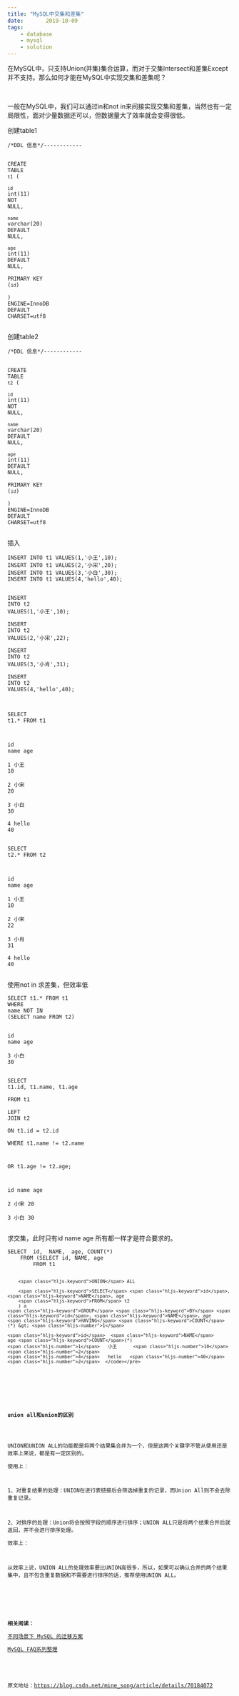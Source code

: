 ```yaml
---
title: "MySQL中交集和差集"
date:       2019-10-09
tags:
	- database
	- mysql
	- solution
---
```


<div class="content-intro view-box "><p>在MySQL中，只支持Union(并集)集合运算，而对于交集Intersect和差集Except并不支持。那么如何才能在MySQL中实现交集和差集呢？
    <br>
</p><p><br></p>
<p>一般在MySQL中，我们可以通过in和not&nbsp;in来间接实现交集和差集，当然也有一定局限性，面对少量数据还可以，但数据量大了效率就会变得很低。</p>
<p>创建table1</p><pre lang="sql" style="max-width: 100%;"><code class="sql hljs"><span class="hljs-comment">/*DDL 信息*/</span><span class="hljs-comment">------------  </span>
  
<span class="hljs-keyword">CREATE</span> <span class="hljs-keyword">TABLE</span> <span class="hljs-string">`t1`</span> (  
  <span class="hljs-string">`id`</span> <span class="hljs-built_in">int</span>(<span class="hljs-number">11</span>) <span class="hljs-keyword">NOT</span> <span class="hljs-literal">NULL</span>,  
  <span class="hljs-string">`name`</span> <span class="hljs-built_in">varchar</span>(<span class="hljs-number">20</span>) <span class="hljs-keyword">DEFAULT</span> <span class="hljs-literal">NULL</span>,  
  <span class="hljs-string">`age`</span> <span class="hljs-built_in">int</span>(<span class="hljs-number">11</span>) <span class="hljs-keyword">DEFAULT</span> <span class="hljs-literal">NULL</span>,  
  PRIMARY <span class="hljs-keyword">KEY</span> (<span class="hljs-string">`id`</span>)  
) <span class="hljs-keyword">ENGINE</span>=<span class="hljs-keyword">InnoDB</span> <span class="hljs-keyword">DEFAULT</span> <span class="hljs-keyword">CHARSET</span>=utf8  </code></pre>
<p>创建table2</p><pre lang="sql" style="max-width: 100%;"><code class="sql hljs"><span class="hljs-comment">/*DDL 信息*/</span><span class="hljs-comment">------------  </span>
  
<span class="hljs-keyword">CREATE</span> <span class="hljs-keyword">TABLE</span> <span class="hljs-string">`t2`</span> (  
  <span class="hljs-string">`id`</span> <span class="hljs-built_in">int</span>(<span class="hljs-number">11</span>) <span class="hljs-keyword">NOT</span> <span class="hljs-literal">NULL</span>,  
  <span class="hljs-string">`name`</span> <span class="hljs-built_in">varchar</span>(<span class="hljs-number">20</span>) <span class="hljs-keyword">DEFAULT</span> <span class="hljs-literal">NULL</span>,  
  <span class="hljs-string">`age`</span> <span class="hljs-built_in">int</span>(<span class="hljs-number">11</span>) <span class="hljs-keyword">DEFAULT</span> <span class="hljs-literal">NULL</span>,  
  PRIMARY <span class="hljs-keyword">KEY</span> (<span class="hljs-string">`id`</span>)  
) <span class="hljs-keyword">ENGINE</span>=<span class="hljs-keyword">InnoDB</span> <span class="hljs-keyword">DEFAULT</span> <span class="hljs-keyword">CHARSET</span>=utf8  </code></pre>
<p>插入</p><pre lang="sql" style="max-width: 100%;"><code class="sql hljs"><span class="hljs-keyword">INSERT</span> <span class="hljs-keyword">INTO</span> t1 <span class="hljs-keyword">VALUES</span>(<span class="hljs-number">1</span>,<span class="hljs-string">'小王'</span>,<span class="hljs-number">10</span>);  
<span class="hljs-keyword">INSERT</span> <span class="hljs-keyword">INTO</span> t1 <span class="hljs-keyword">VALUES</span>(<span class="hljs-number">2</span>,<span class="hljs-string">'小宋'</span>,<span class="hljs-number">20</span>);  
<span class="hljs-keyword">INSERT</span> <span class="hljs-keyword">INTO</span> t1 <span class="hljs-keyword">VALUES</span>(<span class="hljs-number">3</span>,<span class="hljs-string">'小白'</span>,<span class="hljs-number">30</span>);  
<span class="hljs-keyword">INSERT</span> <span class="hljs-keyword">INTO</span> t1 <span class="hljs-keyword">VALUES</span>(<span class="hljs-number">4</span>,<span class="hljs-string">'hello'</span>,<span class="hljs-number">40</span>);  
  
  
<span class="hljs-keyword">INSERT</span> <span class="hljs-keyword">INTO</span> t2 <span class="hljs-keyword">VALUES</span>(<span class="hljs-number">1</span>,<span class="hljs-string">'小王'</span>,<span class="hljs-number">10</span>);  
<span class="hljs-keyword">INSERT</span> <span class="hljs-keyword">INTO</span> t2 <span class="hljs-keyword">VALUES</span>(<span class="hljs-number">2</span>,<span class="hljs-string">'小宋'</span>,<span class="hljs-number">22</span>);  
<span class="hljs-keyword">INSERT</span> <span class="hljs-keyword">INTO</span> t2 <span class="hljs-keyword">VALUES</span>(<span class="hljs-number">3</span>,<span class="hljs-string">'小肖'</span>,<span class="hljs-number">31</span>);  
<span class="hljs-keyword">INSERT</span> <span class="hljs-keyword">INTO</span> t2 <span class="hljs-keyword">VALUES</span>(<span class="hljs-number">4</span>,<span class="hljs-string">'hello'</span>,<span class="hljs-number">40</span>);  
</code></pre><pre lang="sql" style="max-width: 100%;"><code class="sql hljs"><span class="hljs-keyword">SELECT</span> t1.* <span class="hljs-keyword">FROM</span> t1   
  
<span class="hljs-keyword">id</span>  <span class="hljs-keyword">name</span>    age  
<span class="hljs-number">1</span>   小王      <span class="hljs-number">10</span>  
<span class="hljs-number">2</span>   小宋      <span class="hljs-number">20</span>  
<span class="hljs-number">3</span>   小白      <span class="hljs-number">30</span>  
<span class="hljs-number">4</span>   hello   <span class="hljs-number">40</span>  </code></pre><pre lang="sql" style="max-width: 100%;"><code class="sql hljs"><span class="hljs-keyword">SELECT</span> t2.* <span class="hljs-keyword">FROM</span> t2   
  
<span class="hljs-keyword">id</span>  <span class="hljs-keyword">name</span>    age  
<span class="hljs-number">1</span>   小王  <span class="hljs-number">10</span>  
<span class="hljs-number">2</span>   小宋  <span class="hljs-number">22</span>  
<span class="hljs-number">3</span>   小肖  <span class="hljs-number">31</span>  
<span class="hljs-number">4</span>   hello   <span class="hljs-number">40</span>  </code></pre>
<p>使用not&nbsp;in&nbsp;求差集，但效率低</p><pre lang="sql" style="max-width: 100%;"><code class="sql hljs"><span class="hljs-keyword">SELECT</span> t1.* <span class="hljs-keyword">FROM</span> t1   
<span class="hljs-keyword">WHERE</span>   
<span class="hljs-keyword">name</span> <span class="hljs-keyword">NOT</span> <span class="hljs-keyword">IN</span>  
(<span class="hljs-keyword">SELECT</span> <span class="hljs-keyword">name</span> <span class="hljs-keyword">FROM</span> t2)  
  
<span class="hljs-keyword">id</span>  <span class="hljs-keyword">name</span>    age  
<span class="hljs-number">3</span>   小白      <span class="hljs-number">30</span>  </code></pre><pre lang="sql" style="max-width: 100%;"><code class="sql hljs"><span class="hljs-keyword">SELECT</span> t1.id, t1.name, t1.age  
<span class="hljs-keyword">FROM</span> t1   
<span class="hljs-keyword">LEFT</span> <span class="hljs-keyword">JOIN</span> t2   
<span class="hljs-keyword">ON</span> t1.id = t2.id  
<span class="hljs-keyword">WHERE</span> t1.name != t2.name  
  
   <span class="hljs-keyword">OR</span> t1.age != t2.age;  
  
  
id  name    age  
2   小宋      20  
3   小白      30  </code></pre>
<p>求交集，此时只有id&nbsp;name&nbsp;age&nbsp;所有都一样才是符合要求的。</p><pre lang="sql" style="max-width: 100%;"><code class="sql hljs"><span class="hljs-keyword">SELECT</span>  <span class="hljs-keyword">id</span>,  <span class="hljs-keyword">NAME</span>,  age, <span class="hljs-keyword">COUNT</span>(*)  
    <span class="hljs-keyword">FROM</span> (<span class="hljs-keyword">SELECT</span> <span class="hljs-keyword">id</span>, <span class="hljs-keyword">NAME</span>, age  
        <span class="hljs-keyword">FROM</span> t1  
          
        <span class="hljs-keyword">UNION</span> ALL  
          
        <span class="hljs-keyword">SELECT</span> <span class="hljs-keyword">id</span>, <span class="hljs-keyword">NAME</span>, age  
        <span class="hljs-keyword">FROM</span> t2  
        ) a  
    <span class="hljs-keyword">GROUP</span> <span class="hljs-keyword">BY</span> <span class="hljs-keyword">id</span>, <span class="hljs-keyword">NAME</span>, age  
    <span class="hljs-keyword">HAVING</span> <span class="hljs-keyword">COUNT</span>(*) &gt; <span class="hljs-number">1</span>  
      
    <span class="hljs-keyword">id</span>  <span class="hljs-keyword">NAME</span>    age <span class="hljs-keyword">COUNT</span>(*)  
    <span class="hljs-number">1</span>   小王      <span class="hljs-number">10</span>  <span class="hljs-number">2</span>  
    <span class="hljs-number">4</span>   hello   <span class="hljs-number">40</span>  <span class="hljs-number">2</span>  </code></pre>
<p><b><br></b>
</p>
<p><b>union&nbsp;all和union的区别
</b>
</p>
<p>UNION和UNION&nbsp;ALL的功能都是将两个结果集合并为一个，但是这两个关键字不管从使用还是效率上来说，都是有一定区别的。</p><p>使用上：</p>
<p>1、对重复结果的处理：UNION在进行表链接后会筛选掉重复的记录，而Union&nbsp;All则不会去除重复记录。</p>
<p>2、对排序的处理：Union将会按照字段的顺序进行排序；UNION&nbsp;ALL只是将两个结果合并后就返回，并不会进行排序处理。</p><p>效率上：</p>
<p>从效率上说，UNION&nbsp;ALL的处理效率要比UNION高很多，所以，如果可以确认合并的两个结果集中，且不包含重复数据和不需要进行排序的话，推荐使用UNION&nbsp;ALL。</p>
<p>
    <br>
</p><p><b>相关阅读：</b></p><p><a href="https://www.w3cschool.cn/mysql_migration/" target="_blank">不同场景下&nbsp;MySQL&nbsp;的迁移方案</a></p><p><a href="https://www.w3cschool.cn/hjikt5/" target="_blank">MySQL&nbsp;FAQ系列整理</a></p><p><br></p>
<p>原文地址：<a rel="nofollow" href="https://blog.csdn.net/mine_song/article/details/70184072" target="_blank">https://blog.csdn.net/mine_song/article/details/70184072</a>
</p>
<p>
    <br>
</p></div>
